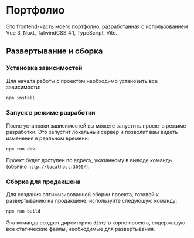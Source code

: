 # Портфолио

Это frontend-часть моего портфолио, разработанная с использованием Vue 3, Nuxt, TalwindCSS 4.1, TypeScript, Vite.

## Развертывание и сборка

### Установка зависимостей

Для начала работы с проектом необходимо установить все зависимости:

```bash
npm install
```

### Запуск в режиме разработки

После установки зависимостей вы можете запустить проект в режиме разработки. Это запустит локальный сервер и позволит вам видеть изменения в реальном времени:

```bash
npm run dev
```

Проект будет доступен по адресу, указанному в выводе команды (обычно `http://localhost:3000/`).

### Сборка для продакшена

Для создания оптимизированной сборки проекта, готовой к развертыванию на продакшене, используйте следующую команду:

```bash
npm run build
```

Эта команда создаст директорию `dist/` в корне проекта, содержащую все статические файлы, необходимые для развертывания.
